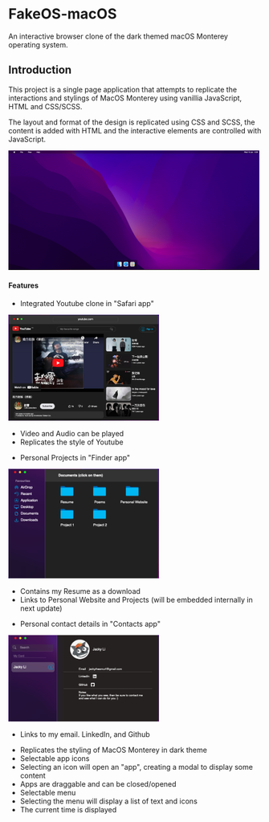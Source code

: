 # FakeOS-macOS

An interactive browser clone of the dark themed macOS Monterey operating system.

 ## Introduction

 This project is a single page application that attempts to replicate the interactions and stylings of MacOS Monterey using vanillia JavaScript, HTML and CSS/SCSS. 

 The layout and format of the design is replicated using CSS and SCSS, the content is added with HTML and the interactive elements are controlled with JavaScript. 

<img width="500" src="Screen Shot 2023-01-10 at 9.39.59 am.png">

#### Features


* Integrated Youtube clone in "Safari app"
<img width="300" src="Screen Shot 2023-01-10 at 9.43.48 am.png">

  - Video and Audio can be played
  - Replicates the style of Youtube
  
* Personal Projects in "Finder app"
<img width="300" src="Screen Shot 2023-01-10 at 9.43.21 am.png">

   - Contains my Resume as a download
   - Links to Personal Website and Projects (will be embedded internally in next update)

* Personal contact details in "Contacts app" 
<img width="300" src="Screen Shot 2023-01-10 at 9.44.06 am.png">

   - Links to my email. LinkedIn, and Github
  
* Replicates the styling of MacOS Monterey in dark theme
* Selectable app icons
* Selecting an icon will open an "app", creating a modal to display some content
* Apps are draggable and can be closed/opened 
* Selectable menu
* Selecting the menu will display a list of text and icons
* The current time is displayed

